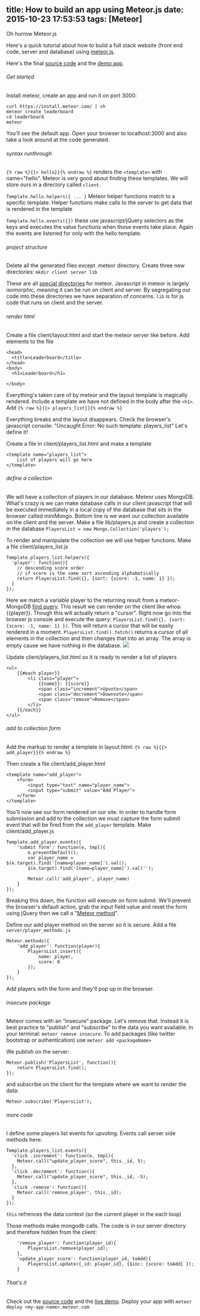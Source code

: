 title: How to build an app using Meteor.js
date: 2015-10-23 17:53:53
tags: [Meteor]
---

Oh hurrow Meteor.js
<!-- more -->

Here's a quick tutorial about how to build a full stack website (front end code, server and database) using [meteor.js](https://www.meteor.com/).

Here's the final [source code](https://github.com/jasonshark/leaderboard) and the [demo app](http://jasonshark-leaderboard.meteor.com/).

###### Get started
Install meteor, create an app and run it on port 3000:
```
curl https://install.meteor.com/ | sh
meteor create leaderboard
cd leaderboard
meteor
```
You'll see the default app. Open your browser to localhost:3000 and also take a look around at the code generated.

###### syntax runthrough
`{% raw %}{{> hello}}{% endraw %}` renders the `<template>` with name="hello". Meteor is very good about finding these templates. We will store ours in a directory called `client`.

`Template.hello.helpers({ ... }` Meteor helper functions match to a specific template. Helper functions make calls to the server to get data that is rendered in the template

`Template.hello.events({})` these use javascript/jQuery selectors as the keys and executes the value functions when those events take place. Again the events are listened for only with the hello template.

###### project structure
Delete all the generated files except .meteor directory. Create three new directories: `mkdir client server lib`

These are all [special directories](http://docs.meteor.com/#/basic/filestructure) for meteor. Javascript in meteor is largely isomorphic, meaning it can be run on client and server. By segregating our code into these directories we have separation of concerns. `lib` is for js code that runs on client and the server.


###### render html
Create a file client/layout.html and start the meteor server like before. Add elements to the file
```
<head>
  <title>Leaderboard</title>
</head>
<body>
  <h1>Leaderboard</h1>

</body>
```
Everything's taken care of by meteor and the layout template is magically rendered. Include a template we have not defined in the body after the `<h1>`. Add `{% raw %}{{> players_list}}{% endraw %}`

Everything breaks and the layout disappears. Check the browser's javascript console: "Uncaught Error: No such template: players_list" Let's define it!

Create a file in client/players_list.html and make a template
```
<template name="players_list">
	List of players will go here
</template>
```
###### define a collection
We will have a collection of players in our database. Meteor uses MongoDB. What's crazy is we can make database calls in our client javascript that will be executed immediately in a local copy of the database that sits in the browser called miniMongo. Bottom line is we want our collection available on the client and the server. Make a file lib/players.js and create a collection in the database
`PlayersList = new Mongo.Collection('players');`

To render and manipulate the collection we will use helper functions. Make a file client/players_list.js

```
Template.players_list.helpers({
  'player': function(){
    // descending score order
    // if score is the same sort ascending alphabetically
    return PlayersList.find({}, {sort: {score: -1, name: 1} });
  }
});
```

Here we match a variable player to the returning result from a meteor-MongoDB [find query](http://docs.meteor.com/#/basic/Mongo-Collection-find). This result we can render on the client like whoa: {{player}}. Though this will actually return a "cursor". Right now go into the browser js console and execute the query: `PlayersList.find({}, {sort: {score: -1, name: 1} })`. This will return a cursor that will be easily rendered in a moment. `PlayersList.find().fetch()` returns a cursor of all elements in the collection and then changes that into an array. The array is empty cause we have nothing in the database.
![](/content/images/2015/04/Screen-Shot-2015-04-08-at-10-38-08-AM-1.png)

Update client/players_list.html so it is ready to render a list of players
```
<ul>
    {{#each player}}
        <li class="player">
            {{name}}: {{score}} 
            <span class="increment">Upvote</span>
            <span class="decrement">Downvote</span>
            <span class="remove">Remove</span>
        </li>
    {{/each}}
</ul>
```
###### add to collection form
Add the markup to render a template in layout.html: `{% raw %}{{> add_player}}{% endraw %}`

Then create a file client/add_player.html
```
<template name="add_player">
	<form>
        <input type="text" name="player_name">
        <input type="submit" value="Add Player">
    </form>
</template>
```
You'll now see our form rendered on our site. In order to handle form submission and add to the collection we must capture the form submit event that will be fired from the `add_player` template. Make client/add_player.js

```
Template.add_player.events({
	'submit form': function(e, tmpl){
		e.preventDefault();
		var player_name = 	$(e.target).find('[name=player_name]').val();
		$(e.target).find('[name=player_name]').val('');
		
		Meteor.call('add_player', player_name)
	}
});
```
Breaking this down, the function will execute on form submit. We'll prevent the browser's default action, grab the input field value and reset the form using jQuery then we call a "[Meteor method](http://docs.meteor.com/#/basic/methods)".

Define our add player method on the server so it is secure. Add a file `server/player_methods.js`
```
Meteor.methods({
	'add_player': function(player){
		PlayersList.insert({
			name: player,
			score: 0
		});
	}
});
```
Add players with the form and they'll pop up in the browser.

###### insecure package
Meteor comes with an "insecure" package. Let's remove that. Instead it is best practice to "publish" and "subscribe" to the data you want available. In your terminal: `meteor remove insecure`. To add packages (like twitter bootstrap or authentication) use `meteor add <packageName>`

We publish on the server:
```
Meteor.publish('PlayersList', function(){
	return PlayersList.find();
});
```

and subscribe on the client for the template where we want to render the data:

```
Meteor.subscribe('PlayersList');
```


###### more code
I define some players list events for upvoting. Events call server side methods here:

```
Template.players_list.events({
  'click .increment': function(e, tmpl){
    Meteor.call("update_player_score", this._id, 5);
  },
  'click .decrement': function(){
    Meteor.call("update_player_score", this._id, -5);
  },
  'click .remove': function(){
    Meteor.call('remove_player', this._id);
  }
});
```
`this` refrences the data context (so the current player in the each loop)

Those methods make mongodb calls. The code is in our server directory and therefore hidden from the client:

```
	'remove_player': function(player_id){
		PlayersList.remove(player_id);
	},
	'update_player_score': function(player_id, toAdd){
		PlayersList.update({_id: player_id}, {$inc: {score: toAdd} });
	}
```


###### That's it
Check out the [source code](https://github.com/jasonshark/leaderboard) and the [live demo](http://jasonshark-leaderboard.meteor.com/). Deploy your app with `meteor deploy <my-app-name>.meteor.com`

